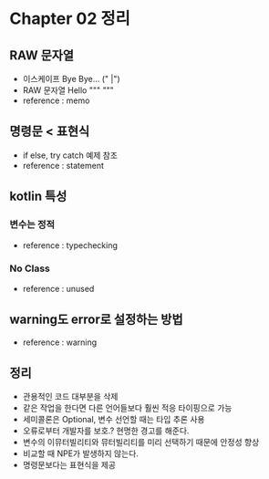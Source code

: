 # Chapter 02 정리
## RAW 문자열
- 이스케이프 Bye Bye... (\" |")
- RAW 문자열 Hello """ """
- reference : memo

## 명령문 < 표현식
- if else, try catch 예제 참조
- reference : statement

## kotlin 특성
### 변수는 정적
- reference : typechecking
### No Class
- reference : unused

## warning도 error로 설정하는 방법
- reference : warning

## 정리
- 관용적인 코드 대부분을 삭제
- 같은 작업을 한다면 다른 언어들보다 훨씬 적응 타이핑으로 가능
- 세미콜론은 Optional, 변수 선언할 때는 타입 추론 사용
- 오류로부터 개발자를 보호.? 현명한 경고를 해준다.
- 변수의 이뮤터빌리티와 뮤터빌리티를 미리 선택하기 때문에 안정성 향상
- 비교할 때 NPE가 발생하지 않는다.
- 명령문보다는 표현식을 제공